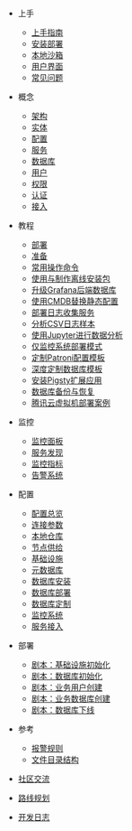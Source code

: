 - 上手
  - [上手指南](s-intro.md)
  - [安装部署](s-install.md)
  - [本地沙箱](s-sandbox.md)
  - [用户界面](s-interface.md)
  - [常见问题](s-faq.md)

- 概念
  - [架构](c-arch.md)
  - [实体](c-entity.md)
  - [配置](c-config.md)
  - [服务](c-service.md)
  - [数据库](c-database.md)
  - [用户](c-user.md)
  - [权限](c-privilege.md)
  - [认证](c-auth.md)
  - [接入](c-access.md)  
  
- 教程
  - [部署](t-deploy.md)
  - [准备](t-prepare.md)
  - [常用操作命令](t-operation.md)
  - [使用与制作离线安装包](t-offline.md)  
  - [升级Grafana后端数据库](t-grafana-upgrade.md)
  - [使用CMDB替换静态配置](t-cmdb.md)
  - [部署日志收集服务](t-logging.md)
  - [分析CSV日志样本](t-log-analysis.md)  
  - [使用Jupyter进行数据分析](t-jupyter.md)
  - [仅监控系统部署模式](t-monly.md) 
  - [定制Patroni配置模板](t-patroni-template.md)
  - [深度定制数据库模板](t-customize-template.md)
  - [安装Pigsty扩展应用](t-application.md)
  - [数据库备份与恢复](t-backup.md)  
  - [腾讯云虚拟机部署案例](t-vpc-deploy.md)

- 监控
  - [监控面板](m-dashboard.md)
  - [服务发现](m-discovery.md)
  - [监控指标](m-metric.md)
  - [告警系统](m-alert.md)

- 配置
  - [配置总览](v-config.md)
  - [连接参数](v-connect.md)
  - [本地仓库](v-repo.md)
  - [节点供给](v-node.md)
  - [基础设施](v-meta.md)
  - [元数据库](v-dcs.md)
  - [数据库安装](v-pg-install.md)
  - [数据库部署](v-pg-provision.md)
  - [数据库定制](v-pg-template.md)
  - [监控系统](v-monitor.md)
  - [服务接入](v-service.md)

- 部署
  - [剧本：基础设施初始化](p-infra.md)
  - [剧本：数据库初始化](p-pgsql.md)
  - [剧本：业务用户创建](p-pgsql-createuser.md)  
  - [剧本：业务数据库创建](p-pgsql-createdb.md)
  - [剧本：数据库下线](p-pgsql-remove.md)
  
- 参考
  - [报警规则](r-alert.md)
  - [文件目录结构](r-fhs.md)

- [社区交流](community.md)
- [路线规划](../roadmap.md)
- [开发日志](devlog)
